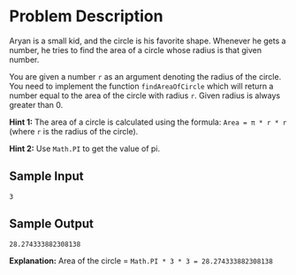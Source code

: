 # Problem Description
Aryan is a small kid, and the circle is his favorite shape. Whenever he gets a number, he tries to find the area of a circle whose radius is that given number.

You are given a number `r` as an argument denoting the radius of the circle. You need to implement the function `findAreaOfCircle` which will return a number equal to the area of the circle with radius `r`. Given radius is always greater than 0.

**Hint 1:** The area of a circle is calculated using the formula: `Area = π * r * r` (where `r` is the radius of the circle).

**Hint 2:** Use `Math.PI` to get the value of pi.

## Sample Input
```plaintext
3
```

## Sample Output
```plaintext
28.274333882308138
```

**Explanation:**
Area of the circle = `Math.PI * 3 * 3 = 28.274333882308138`

